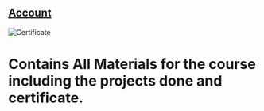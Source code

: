 ## [Account](https://www.freecodecamp.org/rohan_somadder)
![Certificate]('Certificate.png')
# Contains All Materials for the course including the projects done and certificate.